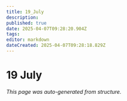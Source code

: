 ```yaml
---
title: 19_July
description: 
published: true
date: 2025-04-07T09:28:20.904Z
tags: 
editor: markdown
dateCreated: 2025-04-07T09:28:18.829Z
---
```


# 19 July

*This page was auto-generated from structure.*